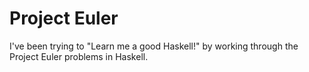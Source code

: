 Project Euler
============= 

I've been trying to "Learn me a good Haskell!" by working through the Project Euler problems in Haskell.